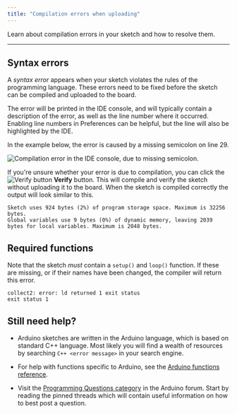 ```yaml
---
title: "Compilation errors when uploading"
---
```


Learn about compilation errors in your sketch and how to resolve them.

---

## Syntax errors

A *syntax error* appears when your sketch violates the rules of the programming language. These errors need to be fixed before the sketch can be compiled and uploaded to the board.

The error will be printed in the IDE console, and will typically contain a description of the error, as well as the line number where it occurred. Enabling line numbers in Preferences can be helpful, but the line will also be highlighted by the IDE.

In the example below, the error is caused by a missing semicolon on line 29.

![Compilation error in the IDE console, due to missing semicolon.](img/error-expected-semicolon-1.png)

If you're unsure whether your error is due to compilation, you can click the ![Verify button](img/symbol_verify.png) **Verify** button. This will compile and verify the sketch without uploading it to the board. When the sketch is compiled correctly the output will look similar to this.

```
Sketch uses 924 bytes (2%) of program storage space. Maximum is 32256 bytes.
Global variables use 9 bytes (0%) of dynamic memory, leaving 2039 bytes for local variables. Maximum is 2048 bytes.
```

## Required functions

Note that the sketch *must* contain a `setup()` and `loop()` function. If these are missing, or if their names have been changed, the compiler will return this error.

```
collect2: error: ld returned 1 exit status
exit status 1
```

## Still need help?

* Arduino sketches are written in the Arduino language, which is based on standard C++ language. Most likely you will find a wealth of resources by searching `C++ <error message>` in your search engine.

* For help with functions specific to Arduino, see the [Arduino functions reference](https://www.arduino.cc/reference/en/).

* Visit the [Programming Questions category](https://forum.arduino.cc/c/20) in the Arduino forum. Start by reading the pinned threads which will contain useful information on how to best post a question.
